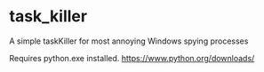 # task_killer
A simple taskKiller for most annoying Windows spying processes

Requires python.exe installed.
https://www.python.org/downloads/

